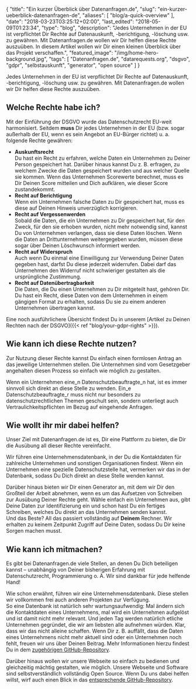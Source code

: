 {
    "title": "Ein kurzer Überblick über Datenanfragen.de",
    "slug": "ein-kurzer-ueberblick-datenanfragen-de",
    "aliases": [ "blog/a-quick-overview" ],
    "date": "2018-03-23T03:25:12+02:00",
    "last_edited": "2018-05-09T01:23:34",
    "type": "blog",
    "description": "Jedes Unternehmen in der EU ist verpflichtet Dir Rechte auf Datenauskunft, -berichtigung, -löschung usw. zu gewähren. Mit Datenanfragen.de wollen wir Dir helfen diese Rechte auszuüben. In diesem Artikel wollen wir Dir einen kleinen Überblick über das Projekt verschaffen.",
    "featured_image": "/img/home-hero-background.jpg",
    "tags": [ "Datenanfragen.de", "datarequests.org", "dsgvo", "gdpr", "selbstauskunft", "generator", "open source" ]
}

Jedes Unternehmen in der EU ist verpflichtet Dir Rechte auf Datenauskunft, -berichtigung, -löschung usw. zu gewähren. Mit Datenanfragen.de wollen wir Dir helfen diese Rechte auszuüben.

## Welche Rechte habe ich?
Mit der Einführung der DSGVO wurde das Datenschutzrecht EU-weit harmonisiert. Seitdem **muss** Dir jedes Unternehmen in der EU (bzw. sogar außerhalb der EU, wenn es sein Angebot an EU-Bürger richtet) u.&nbsp;a. folgende Rechte gewähren:

* **Auskunftsrecht**  
Du hast ein Recht zu erfahren, welche Daten ein Unternehmen zu Deiner Person gespeichert hat. Darüber hinaus kannst Du z.&nbsp;B. erfragen, zu welchem Zwecke die Daten gespeichert wurden und aus welcher Quelle sie kommen. Wenn das Unternehmen Scorewerte berechnet, muss es Dir Deinen Score mitteilen und Dich aufklären, wie dieser Score zustandekommt.
* **Recht auf Berichtigung**  
Wenn ein Unternehmen falsche Daten zu Dir gespeichert hat, muss es diese auf Deinen Hinweis unverzüglich korrigieren.
* **Recht auf Vergessenwerden**  
Sobald die Daten, die ein Unternehmen zu Dir gespeichert hat, für den Zweck, für den sie erhoben wurden, nicht mehr notwendig sind, kannst Du von Unternehmen verlangen, dass sie diese Daten löschen. Wenn die Daten an Drittunternehmen weitergegeben wurden, müssen diese sogar über Deinen Löschwunsch informiert werden.  
* **Recht auf Widerspruch**  
Auch wenn Du einmal eine Einwilligung zur Verwendung Deiner Daten gegeben hast, darfst Du diese jederzeit widerrufen. Dabei darf das Unternehmen den Widerruf nicht schwieriger gestalten als die ursprüngliche Zustimmung.
* **Recht auf Datenübertragbarkeit**  
Die Daten, die Du einen Unternehmen zu Dir mitgeteilt hast, gehören Dir. Du hast ein Recht, diese Daten von dem Unternehmen in einem gängigen Format zu erhalten, sodass Du sie zu einem anderen Unternehmen übertragen kannst.

Eine noch ausführlichere Übersicht findest Du in unserem [Artikel zu Deinen Rechten nach der DSGVO]({{< ref "blog/your-gdpr-rights" >}}).

## Wie kann ich diese Rechte nutzen?

Zur Nutzung dieser Rechte kannst Du einfach einen formlosen Antrag an das jeweilige Unternehmen stellen. Die Unternehmen sind vom Gesetzgeber angehalten diesen Prozess so einfach wie möglich zu gestalten.

Wenn ein Unternehmen eine_n Datenschutzbeauftragte_n hat, ist es immer sinnvoll sich direkt an diese Stelle zu wenden. Ein_e Datenschutzbeauftragte_r muss nicht nur besonders zu datenschutzrechtlichen Themen geschult sein, sondern unterliegt auch Vertraulichkeitspflichten im Bezug auf eingehende Anfragen.

## Wie wollt ihr mir dabei helfen?

Unser Ziel mit Datenanfragen.de ist es, Dir eine Plattform zu bieten, die Dir die Ausübung all dieser Rechte vereinfacht.

Wir führen eine Unternehmensdatenbank, in der Du die Kontaktdaten für zahlreiche Unternehmen und sonstigen Organisationen findest. Wenn ein Unternehmen eine spezielle Datenschutzstelle hat, vermerken wir das in der Datenbank, sodass Du Dich direkt an diese Stelle wenden kannst.

Darüber hinaus bieten wir Dir einen Generator an, mit dem wir Dir den Großteil der Arbeit abnehmen, wenn es um das Aufsetzen von Schreiben zur Ausübung Deiner Rechte geht. Wähle einfach ein Unternehmen aus, gibt Deine Daten zur Identifizierung ein und schon hast Du ein fertiges Schreiben, welches Du direkt an das Unternehmen senden kannst.  
Und das Beste? All das passiert vollständig auf **Deinem** Rechner. Wir erhalten zu keinem Zeitpunkt Zugriff auf Deine Daten, sodass Du Dir keine Sorgen machen musst.

## Wie kann ich mitmachen?

Es gibt bei Datenanfragen.de viele Stellen, an denen Du Dich beteiligen kannst – unabhängig von Deiner bisherigen Erfahrung mit Datenschutzrecht, Programmierung o.&nbsp;Ä. Wir sind dankbar für jede helfende Hand!

Wie schon erwähnt, führen wir eine Unternehmensdatenbank. Diese stellen wir vollkommen frei auch anderen Projekten zur Verfügung.  
So eine Datenbank ist natürlich sehr wartungsaufwendig: Mal ändern sich die Kontaktdaten eines Unternehmens, mal wird ein Unternehmen aufgelöst und ist damit nicht mehr relevant. Und jeden Tag werden natürlich etliche Unternehmen gegründet, die wir am liebsten alle aufnehmen würden. Klar, dass wir das nicht alleine schaffen. Wenn Dir z.&nbsp;B. auffällt, dass die Daten eines Unternehmens nicht mehr aktuell sind oder ein Unternehmen noch fehlt, freuen wir uns über Deinen Beitrag. Mehr Informationen hierzu findest Du in dem [zugehörigen GitHub-Repository](https://github.com/datenanfragen/companies).

Darüber hinaus wollen wir unsere Webseite so einfach zu bedienen und gleichzeitig mächtig gestalten, wie möglich. Unsere Webseite und Software sind selbstverständlich vollständig Open Source. Wenn Du uns dabei helfen willst, wirf auch einen Blick in das [entsprechende GitHub-Repository](https://github.com/datenanfragen/website).